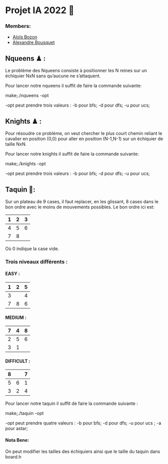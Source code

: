 # Projet IA 2022 👾

### Members:
- [Aloïs Bozon](https://github.com/Alois-B)
- [Alexandre Bousquet](https://github.com/aleb33)


## Nqueens ♟ :
Le problème des Nqueens consiste à positionner les N reines sur un échiquier NxN sans qu’aucune ne s’attaquent.

Pour lancer notre nqueens il suffit de faire la commande suivante:

make;./nqueens -opt 
	
-opt peut prendre trois valeurs : -b pour bfs; -d pour dfs; -u pour ucs;

## Knights ♟ :
Pour résoudre ce problème, on veut chercher le plus court chemin reliant le cavalier en position (0,0) pour aller en position (N-1,N-1) sur un échiquier de taille NxN.

Pour lancer notre knights il suffit de faire la commande suivante:
	
make;./knights -opt
	
-opt peut prendre trois valeurs : -b pour bfs; -d pour dfs; -u pour ucs;

## Taquin 🧩:

Sur un plateau de 9 cases, il faut replacer, en les glissant, 8 cases dans le bon ordre avec le moins de mouvements possibles.
 Le bon ordre ici est:
	
| 1 | 2 | 3 |
|---|---|---|
| 4 | 5 | 6 |
| 7 | 8 |   |	
	
Où 0 indique la case vide.

### Trois niveaux différents :
#### EASY :

| 1 | 2 | 5 |
|---|---|---|
| 3 |   | 4 |
| 7 | 8 | 6 |   

#### MEDIUM :

| 7 | 4 | 8 |
|---|---|---|
| 2 | 5 | 6 |
| 3 | 1 |   | 

#### DIFFICULT :

| 8 |   | 7 |
|---|---|---|
| 5 | 6 | 1 |
| 3 | 2 | 4 | 

Pour lancer notre taquin il suffit de faire la commande suivante :
	
make;./taquin -opt 
	
-opt peut prendre quatre valeurs : -b pour bfs; -d pour dfs; -u pour ucs ; -a pour astar;

#### Nota Bene: 
On peut modifier les tailles des échiquiers ainsi que le taille du taquin dans board.h
